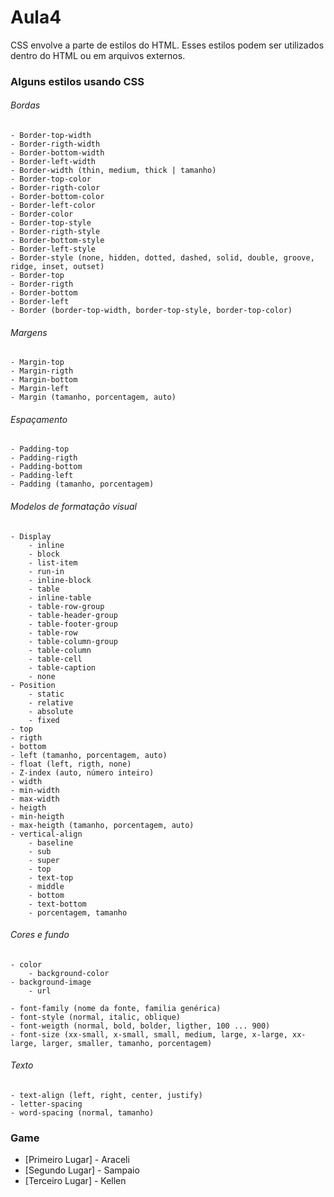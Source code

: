 # Aula4

CSS envolve a parte de estilos do HTML. Esses estilos podem ser utilizados dentro do HTML ou em arquivos externos.

### Alguns estilos usando CSS

###### Bordas
	- Border-top-width
	- Border-rigth-width
	- Border-bottom-width
	- Border-left-width
	- Border-width (thin, medium, thick | tamanho)
	- Border-top-color
	- Border-rigth-color
	- Border-bottom-color
	- Border-left-color
	- Border-color
	- Border-top-style
	- Border-rigth-style
	- Border-bottom-style
	- Border-left-style
	- Border-style (none, hidden, dotted, dashed, solid, double, groove, ridge, inset, outset)
	- Border-top
	- Border-rigth
	- Border-bottom
	- Border-left
	- Border (border-top-width, border-top-style, border-top-color)

###### Margens
	- Margin-top
	- Margin-rigth
	- Margin-bottom
	- Margin-left
	- Margin (tamanho, porcentagem, auto)

###### Espaçamento
	- Padding-top
	- Padding-rigth
	- Padding-bottom
	- Padding-left
	- Padding (tamanho, porcentagem)

###### Modelos de formatação visual
	- Display
		- inline
		- block
		- list-item
		- run-in
		- inline-block
		- table
		- inline-table
		- table-row-group
		- table-header-group
		- table-footer-group
		- table-row
		- table-column-group
		- table-column
		- table-cell
		- table-caption
		- none
	- Position
		- static
		- relative
		- absolute
		- fixed
	- top
	- rigth
	- bottom
	- left (tamanho, porcentagem, auto)
	- float (left, rigth, none)
	- Z-index (auto, número inteiro)
	- width
	- min-width
	- max-width
	- heigth
	- min-heigth
	- max-heigth (tamanho, porcentagem, auto)
	- vertical-align
		- baseline
		- sub
		- super
		- top
		- text-top
		- middle
		- bottom
		- text-bottom
		- porcentagem, tamanho

###### Cores e fundo
	- color
		- background-color
	- background-image
		- url

	- font-family (nome da fonte, familia genérica)
	- font-style (normal, italic, oblique)
	- font-weigth (normal, bold, bolder, ligther, 100 ... 900)
	- font-size (xx-small, x-small, small, medium, large, x-large, xx-large, larger, smaller, tamanho, porcentagem)

###### Texto
	- text-align (left, right, center, justify)
	- letter-spacing
	- word-spacing (normal, tamanho)

### Game

- [Primeiro Lugar] - Araceli
- [Segundo Lugar] - Sampaio
- [Terceiro Lugar] - Kellen